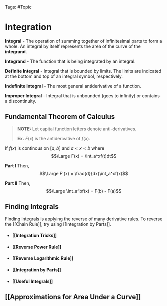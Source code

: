 Tags: #Topic

# Integration

**Integral** - The operation of summing together of infinitesimal parts to form a whole. An integral by itself represents the area of the curve of the **integrand**.

**Integrand** - The function that is being integrated by an integral.

**Definite Integral** - Integral that is bounded by limits. The limits are indicated at the bottom and top of an integral symbol, respectively.

**Indefinite Integral** - The most general antiderivative of a function.

**Improper Integral** - Integral that is unbounded (goes to infinity) or contains a discontinuity.

## Fundamental Theorem of Calculus

> **NOTE:**
> Let capital function letters denote anti-derivatives.
> 
> **Ex.**
> $F(x)$ is the antiderivative of $f(x)$.

If $f(x)$ is continous on $[a,b]$ and $a<x<b$ where
$$\Large F(x) = \int_a^xf(t)dt$$

**Part I**
Then,
$$\Large F'(x) = \frac{d}{dx}\int_a^xf(x)$$

**Part II**
Then,
$$\Large \int_a^bf(x) = F(b) - F(a)$$

## Finding Integrals

Finding integrals is applying the reverse of many derivative rules.
To reverse the [[Chain Rule]], try using [[Integration by Parts]].

- #### [[Integration Tricks]]
- #### [[Reverse Power Rule]]
- #### [[Reverse Logarithmic Rule]]
- #### [[Integration by Parts]]
- #### [[Useful Integrals]]

## [[Approximations for Area Under a Curve]]